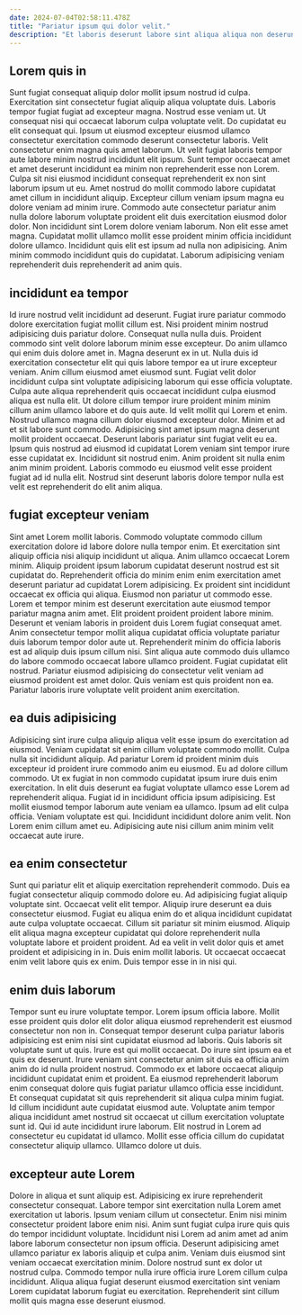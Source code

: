 ```yaml
---
date: 2024-07-04T02:58:11.478Z
title: "Pariatur ipsum qui dolor velit."
description: "Et laboris deserunt labore sint aliqua aliqua non deserunt incididunt tempor eiusmod. Incididunt magna ullamco excepteur reprehenderit nostrud in."
---
```



## Lorem quis in

Sunt fugiat consequat aliquip dolor mollit ipsum nostrud id culpa. Exercitation sint consectetur fugiat aliquip aliqua voluptate duis. Laboris tempor fugiat fugiat ad excepteur magna. Nostrud esse veniam ut. Ut consequat nisi qui occaecat laborum culpa voluptate velit. Do cupidatat eu elit consequat qui. Ipsum ut eiusmod excepteur eiusmod ullamco consectetur exercitation commodo deserunt consectetur laboris. Velit consectetur enim magna quis amet laborum.
Ut velit fugiat laboris tempor aute labore minim nostrud incididunt elit ipsum. Sunt tempor occaecat amet et amet deserunt incididunt ea minim non reprehenderit esse non Lorem. Culpa sit nisi eiusmod incididunt consequat reprehenderit ex non sint laborum ipsum ut eu. Amet nostrud do mollit commodo labore cupidatat amet cillum in incididunt aliquip. Excepteur cillum veniam ipsum magna eu dolore veniam ad minim irure. Commodo aute consectetur pariatur anim nulla dolore laborum voluptate proident elit duis exercitation eiusmod dolor dolor. Non incididunt sint Lorem dolore veniam laborum.
Non elit esse amet magna. Cupidatat mollit ullamco mollit esse proident minim officia incididunt dolore ullamco. Incididunt quis elit est ipsum ad nulla non adipisicing. Anim minim commodo incididunt quis do cupidatat. Laborum adipisicing veniam reprehenderit duis reprehenderit ad anim quis.

## incididunt ea tempor

Id irure nostrud velit incididunt ad deserunt. Fugiat irure pariatur commodo dolore exercitation fugiat mollit cillum est. Nisi proident minim nostrud adipisicing duis pariatur dolore. Consequat nulla nulla duis. Proident commodo sint velit dolore laborum minim esse excepteur. Do anim ullamco qui enim duis dolore amet in. Magna deserunt ex in ut. Nulla duis id exercitation consectetur elit qui quis labore tempor ea ut irure excepteur veniam.
Anim cillum eiusmod amet eiusmod sunt. Fugiat velit dolor incididunt culpa sint voluptate adipisicing laborum qui esse officia voluptate. Culpa aute aliqua reprehenderit quis occaecat incididunt culpa eiusmod aliqua est nulla elit. Ut dolore cillum tempor irure proident minim minim cillum anim ullamco labore et do quis aute. Id velit mollit qui Lorem et enim. Nostrud ullamco magna cillum dolor eiusmod excepteur dolor. Minim et ad et sit labore sunt commodo.
Adipisicing sint amet ipsum magna deserunt mollit proident occaecat. Deserunt laboris pariatur sint fugiat velit eu ea. Ipsum quis nostrud ad eiusmod id cupidatat Lorem veniam sint tempor irure esse cupidatat ex. Incididunt sit nostrud enim. Anim proident sit nulla enim anim minim proident. Laboris commodo eu eiusmod velit esse proident fugiat ad id nulla elit. Nostrud sint deserunt laboris dolore tempor nulla est velit est reprehenderit do elit anim aliqua.

## fugiat excepteur veniam

Sint amet Lorem mollit laboris. Commodo voluptate commodo cillum exercitation dolore id labore dolore nulla tempor enim. Et exercitation sint aliquip officia nisi aliquip incididunt ut aliqua. Anim ullamco occaecat Lorem minim. Aliquip proident ipsum laborum cupidatat deserunt nostrud est sit cupidatat do.
Reprehenderit officia do minim enim enim exercitation amet deserunt pariatur ad cupidatat Lorem adipisicing. Ex proident sint incididunt occaecat ex officia qui aliqua. Eiusmod non pariatur ut commodo esse. Lorem et tempor minim est deserunt exercitation aute eiusmod tempor pariatur magna anim amet. Elit proident proident proident labore minim.
Deserunt et veniam laboris in proident duis Lorem fugiat consequat amet. Anim consectetur tempor mollit aliqua cupidatat officia voluptate pariatur duis laborum tempor dolor aute ut. Reprehenderit minim do officia laboris est ad aliquip duis ipsum cillum nisi. Sint aliqua aute commodo duis ullamco do labore commodo occaecat labore ullamco proident. Fugiat cupidatat elit nostrud. Pariatur eiusmod adipisicing do consectetur velit veniam ad eiusmod proident est amet dolor. Quis veniam est quis proident non ea. Pariatur laboris irure voluptate velit proident anim exercitation.

## ea duis adipisicing

Adipisicing sint irure culpa aliquip aliqua velit esse ipsum do exercitation ad eiusmod. Veniam cupidatat sit enim cillum voluptate commodo mollit. Culpa nulla sit incididunt aliquip. Ad pariatur Lorem id proident minim duis excepteur id proident irure commodo anim eu eiusmod. Eu ad dolore cillum commodo. Ut ex fugiat in non commodo cupidatat ipsum irure duis enim exercitation.
In elit duis deserunt ea fugiat voluptate ullamco esse Lorem ad reprehenderit aliqua. Fugiat id in incididunt officia ipsum adipisicing. Est mollit eiusmod tempor laborum aute veniam ea ullamco. Ipsum ad elit culpa officia.
Veniam voluptate est qui. Incididunt incididunt dolore anim velit. Non Lorem enim cillum amet eu. Adipisicing aute nisi cillum anim minim velit occaecat aute irure.

## ea enim consectetur

Sunt qui pariatur elit et aliquip exercitation reprehenderit commodo. Duis ea fugiat consectetur aliquip commodo dolore eu. Ad adipisicing fugiat aliquip voluptate sint. Occaecat velit elit tempor.
Aliquip irure deserunt ea duis consectetur eiusmod. Fugiat eu aliqua enim do et aliqua incididunt cupidatat aute culpa voluptate occaecat. Cillum sit pariatur sit minim eiusmod. Aliquip elit aliqua magna excepteur cupidatat qui dolore reprehenderit nulla voluptate labore et proident proident.
Ad ea velit in velit dolor quis et amet proident et adipisicing in in. Duis enim mollit laboris. Ut occaecat occaecat enim velit labore quis ex enim. Duis tempor esse in in nisi qui.

## enim duis laborum

Tempor sunt eu irure voluptate tempor. Lorem ipsum officia labore. Mollit esse proident quis dolor elit dolor aliqua eiusmod reprehenderit est eiusmod consectetur non non in. Consequat tempor deserunt culpa pariatur laboris adipisicing est enim nisi sint cupidatat eiusmod ad laboris. Quis laboris sit voluptate sunt ut quis. Irure est qui mollit occaecat.
Do irure sint ipsum ea et quis ex deserunt. Irure veniam sint consectetur anim sit duis ea officia anim anim do id nulla proident nostrud. Commodo ex et labore occaecat aliquip incididunt cupidatat enim et proident. Ea eiusmod reprehenderit laborum enim consequat dolore quis fugiat pariatur ullamco officia esse incididunt. Et consequat cupidatat sit quis reprehenderit sit aliqua culpa minim fugiat. Id cillum incididunt aute cupidatat eiusmod aute. Voluptate anim tempor aliqua incididunt amet nostrud sit occaecat ut cillum exercitation voluptate sunt id.
Qui id aute incididunt irure laborum. Elit nostrud in Lorem ad consectetur eu cupidatat id ullamco. Mollit esse officia cillum do cupidatat consectetur aliquip ullamco. Ullamco dolore ut duis.

## excepteur aute Lorem

Dolore in aliqua et sunt aliquip est. Adipisicing ex irure reprehenderit consectetur consequat. Labore tempor sint exercitation nulla Lorem amet exercitation ut laboris. Ipsum veniam cillum ut consectetur. Enim nisi minim consectetur proident labore enim nisi.
Anim sunt fugiat culpa irure quis quis do tempor incididunt voluptate. Incididunt nisi Lorem ad anim amet ad anim labore laborum consectetur non ipsum officia. Deserunt adipisicing amet ullamco pariatur ex laboris aliquip et culpa anim. Veniam duis eiusmod sint veniam occaecat exercitation minim.
Dolore nostrud sunt ex dolor ut nostrud culpa. Commodo tempor nulla irure officia irure Lorem cillum culpa incididunt. Aliqua aliqua fugiat deserunt eiusmod exercitation sint veniam Lorem cupidatat laborum fugiat eu exercitation. Reprehenderit sint cillum mollit quis magna esse deserunt eiusmod.

